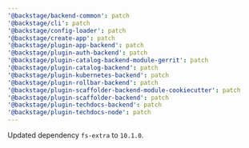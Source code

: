 ```yaml
---
'@backstage/backend-common': patch
'@backstage/cli': patch
'@backstage/config-loader': patch
'@backstage/create-app': patch
'@backstage/plugin-app-backend': patch
'@backstage/plugin-auth-backend': patch
'@backstage/plugin-catalog-backend-module-gerrit': patch
'@backstage/plugin-catalog-backend': patch
'@backstage/plugin-kubernetes-backend': patch
'@backstage/plugin-rollbar-backend': patch
'@backstage/plugin-scaffolder-backend-module-cookiecutter': patch
'@backstage/plugin-scaffolder-backend': patch
'@backstage/plugin-techdocs-backend': patch
'@backstage/plugin-techdocs-node': patch
---
```


Updated dependency `fs-extra` to `10.1.0`.
